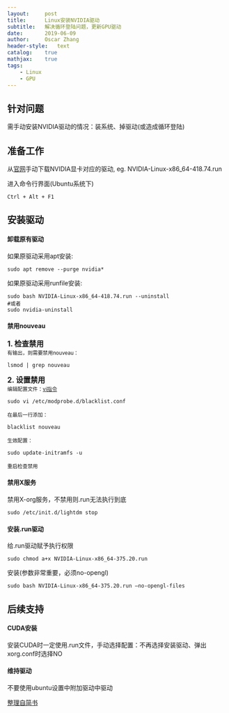 ```yaml
---
layout:     post
title:      Linux安装NVIDIA驱动
subtitle:   解决循环登陆问题，更新GPU驱动
date:       2019-06-09
author:     Oscar Zhang
header-style:   text
catalog:    true
mathjax:    true
tags:
    - Linux
    - GPU
---
```


## 针对问题

需手动安装NVIDIA驱动的情况：装系统、掉驱动(或造成循环登陆)

## 准备工作

从[官网](https://www.nvidia.com/Download/index.aspx?lang=cn)手动下载NVIDIA显卡对应的驱动, eg. NVIDIA-Linux-x86_64-418.74.run

进入命令行界面(Ubuntu系统下)       

    Ctrl + Alt + F1

## 安装驱动

#### 卸载原有驱动

如果原驱动采用apt安装:
    
    sudo apt remove --purge nvidia*

如果原驱动采用runfile安装:

    sudo bash NVIDIA-Linux-x86_64-418.74.run --uninstall
    #或者
    sudo nvidia-uninstall
    
#### 禁用nouveau

**<big>1. 检查禁用</big>**    
<small>有输出，则需要禁用nouveau：</small>

    lsmod | grep nouveau

**<big>2. 设置禁用</big>**     
<small>编辑配置文件：[vi指令](https://www.runoob.com/linux/linux-vim.html)</small>
    
    sudo vi /etc/modprobe.d/blacklist.conf    
        
<small>在最后一行添加：</small>

    blacklist nouveau        
    
<small>生效配置：</small>

    sudo update-initramfs -u  
           
<small>重启检查禁用</small>

#### 禁用X服务

禁用X-org服务，不禁用则.run无法执行到底

    sudo /etc/init.d/lightdm stop
    
#### 安装.run驱动

给.run驱动赋予执行权限

    sudo chmod a+x NVIDIA-Linux-x86_64-375.20.run
    
安装(参数非常重要，必须no-opengl)

    sudo bash NVIDIA-Linux-x86_64-375.20.run –no-opengl-files
    
## 后续支持

#### CUDA安装

安装CUDA时一定使用.run文件，手动选择配置：不再选择安装驱动、弹出xorg.conf时选择NO

#### 维持驱动

不要使用ubuntu设置中附加驱动中驱动


[整理自简书](https://www.jianshu.com/p/6e04cdbec964)
